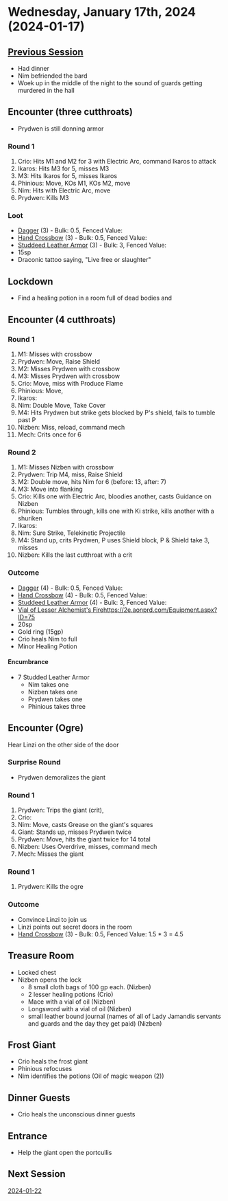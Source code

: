 # Wednesday, January 17th, 2024 (2024-01-17)

## [Previous Session](./2024-01-03.md)

- Had dinner
- Nim befriended the bard
- Woek up in the middle of the night to the sound of guards getting murdered in the hall

## Encounter (three cutthroats)

- Prydwen is still donning armor

### Round 1

1. Crio: Hits M1 and M2 for 3 with Electric Arc, command Ikaros to attack
2. Ikaros: Hits M3 for 5, misses M3
3. M3: Hits Ikaros for 5, misses Ikaros
4. Phinious: Move, KOs M1, KOs M2, move
5. Nim: Hits with Electric Arc, move
6. Prydwen: Kills M3

### Loot

- [Dagger](https://2e.aonprd.com/Weapons.aspx?ID=3) (3) -  Bulk: 0.5, Fenced Value: 
- [Hand Crossbow](https://2e.aonprd.com/Weapons.aspx?ID=69) (3) - Bulk: 0.5, Fenced Value: 
- [Studdeed Leather Armor](https://2e.aonprd.com/Armor.aspx?ID=5) (3) - Bulk: 3, Fenced Value: 
- 15sp
- Draconic tattoo saying, "Live free or slaughter"

## Lockdown

- Find a healing potion in a room full of dead bodies and

## Encounter (4 cutthroats)

### Round 1

1. M1: Misses with crossbow
2. Prydwen: Move, Raise Shield
3. M2: Misses Prydwen with crossbow
4. M3: Misses Prydwen with crossbow
5. Crio: Move, miss with Produce Flame
6. Phinious: Move, 
7. Ikaros:
8. Nim: Double Move, Take Cover
9. M4: Hits Prydwen but strike gets blocked by P's shield, fails to tumble past P
10. Nizben: Miss, reload, command mech
11. Mech: Crits once for 6

### Round 2

1. M1: Misses Nizben with crossbow
2. Prydwen: Trip M4, miss, Raise Shield
3. M2: Double move, hits Nim for 6 (before: 13, after: 7)
4. M3: Move into flanking
5. Crio: Kills one with Electric Arc, bloodies another, casts Guidance on Nizben
6. Phinious: Tumbles through, kills one with Ki strike, kills another with a shuriken
7. Ikaros: 
8. Nim: Sure Strike, Telekinetic Projectile
9. M4: Stand up, crits Prydwen, P uses Shield block, P & Shield take 3, misses
10. Nizben: Kills the last cutthroat with a crit

### Outcome

- [Dagger](https://2e.aonprd.com/Weapons.aspx?ID=3) (4) -  Bulk: 0.5, Fenced Value: 
- [Hand Crossbow](https://2e.aonprd.com/Weapons.aspx?ID=69) (4) - Bulk: 0.5, Fenced Value: 
- [Studdeed Leather Armor](https://2e.aonprd.com/Armor.aspx?ID=5) (4) - Bulk: 3, Fenced Value:
- [Vial of Lesser Alchemist's Fire](https://2e.aonprd.com/Equipment.aspx?ID=75)https://2e.aonprd.com/Equipment.aspx?ID=75
- 20sp
- Gold ring (15gp)
- Crio heals Nim to full
- Minor Healing Potion

#### Encumbrance

- 7 Studded Leather Armor
  - Nim takes one
  - Nizben takes one
  - Prydwen takes one
  - Phinious takes three
 
## Encounter (Ogre)

Hear Linzi on the other side of the door

### Surprise Round

- Prydwen demoralizes the giant 

### Round 1

1. Prydwen: Trips the giant (crit),
2. Crio:
3. Nim: Move, casts Grease on the giant's squares
4. Giant: Stands up, misses Prydwen twice
5. Prydwen: Move, hits the giant twice for 14 total
6. Nizben: Uses Overdrive, misses, command mech
7. Mech: Misses the giant

### Round 1

1. Prydwen: Kills the ogre

### Outcome

- Convince Linzi to join us
- Linzi points out secret doors in the room
- [Hand Crossbow](https://2e.aonprd.com/Weapons.aspx?ID=69) (3) - Bulk: 0.5, Fenced Value: 1.5 * 3 = 4.5

## Treasure Room

- Locked chest
- Nizben opens the lock
  - 8 small cloth bags of 100 gp each. (Nizben)
  - 2 lesser healing potions (Crio)
  - Mace with a vial of oil (Nizben)
  - Longsword with a vial of oil (Nizben)
  - small leather bound journal (names of all of Lady Jamandis servants and guards and the day they get paid) (Nizben)

## Frost Giant

- Crio heals the frost giant
- Phinious refocuses
- Nim identifies the potions (Oil of magic weapon (2))

## Dinner Guests

- Crio heals the unconscious dinner guests

## Entrance

- Help the giant open the portcullis

## Next Session

[2024-01-22](./2024-01-22.md)
